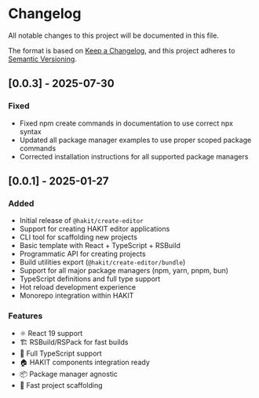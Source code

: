 # Changelog

All notable changes to this project will be documented in this file.

The format is based on [Keep a Changelog](https://keepachangelog.com/en/1.0.0/),
and this project adheres to [Semantic Versioning](https://semver.org/spec/v2.0.0.html).

## [0.0.3] - 2025-07-30
### Fixed
- Fixed npm create commands in documentation to use correct npx syntax
- Updated all package manager examples to use proper scoped package commands
- Corrected installation instructions for all supported package managers

## [0.0.1] - 2025-01-27

### Added
- Initial release of `@hakit/create-editor`
- Support for creating HAKIT editor applications
- CLI tool for scaffolding new projects
- Basic template with React + TypeScript + RSBuild
- Programmatic API for creating projects
- Build utilities export (`@hakit/create-editor/bundle`)
- Support for all major package managers (npm, yarn, pnpm, bun)
- TypeScript definitions and full type support
- Hot reload development experience
- Monorepo integration within HAKIT

### Features
- ⚛️ React 19 support
- 🏗️ RSBuild/RSPack for fast builds
- 📝 Full TypeScript support
- 🏠 HAKIT components integration ready
- 📦 Package manager agnostic
- 🚀 Fast project scaffolding
